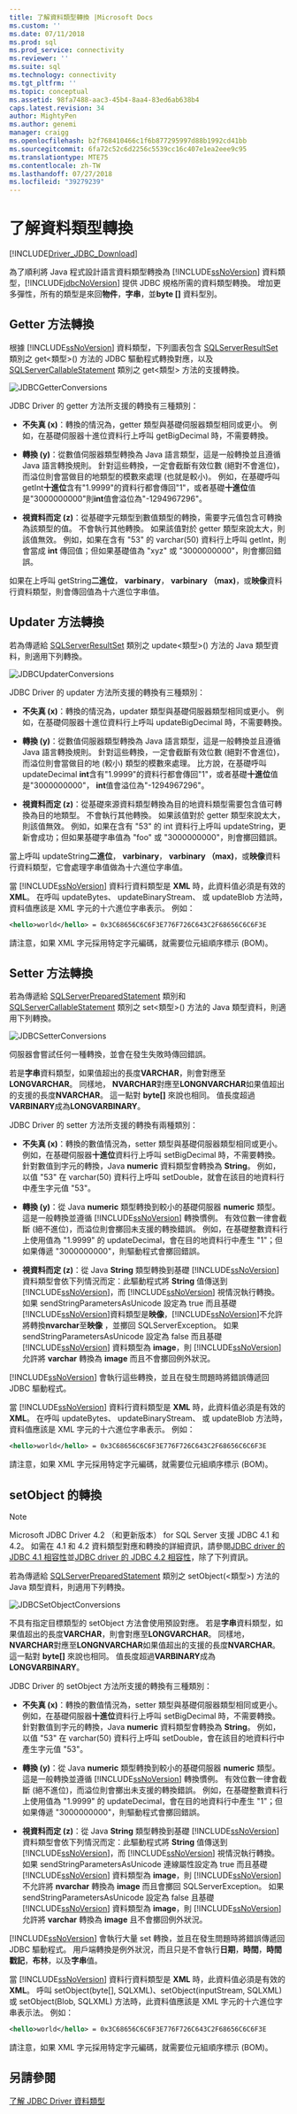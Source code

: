 ```yaml
---
title: 了解資料類型轉換 |Microsoft Docs
ms.custom: ''
ms.date: 07/11/2018
ms.prod: sql
ms.prod_service: connectivity
ms.reviewer: ''
ms.suite: sql
ms.technology: connectivity
ms.tgt_pltfrm: ''
ms.topic: conceptual
ms.assetid: 98fa7488-aac3-45b4-8aa4-83ed6ab638b4
caps.latest.revision: 34
author: MightyPen
ms.author: genemi
manager: craigg
ms.openlocfilehash: b2f768410466c1f6b877295997d88b1992cd41bb
ms.sourcegitcommit: 6fa72c52c6d2256c5539cc16c407e1ea2eee9c95
ms.translationtype: MTE75
ms.contentlocale: zh-TW
ms.lasthandoff: 07/27/2018
ms.locfileid: "39279239"
---
```

# <a name="understanding-data-type-conversions"></a>了解資料類型轉換
[!INCLUDE[Driver_JDBC_Download](../../includes/driver_jdbc_download.md)]

  為了順利將 Java 程式設計語言資料類型轉換為 [!INCLUDE[ssNoVersion](../../includes/ssnoversion_md.md)] 資料類型，[!INCLUDE[jdbcNoVersion](../../includes/jdbcnoversion_md.md)] 提供 JDBC 規格所需的資料類型轉換。 增加更多彈性，所有的類型是來回**物件**，**字串**，並**byte []** 資料型別。  
  
## <a name="getter-method-conversions"></a>Getter 方法轉換  
 根據 [!INCLUDE[ssNoVersion](../../includes/ssnoversion_md.md)] 資料類型，下列圖表包含 [SQLServerResultSet](../../connect/jdbc/reference/sqlserverresultset-class.md) 類別之 get\<類型>() 方法的 JDBC 驅動程式轉換對應，以及 [SQLServerCallableStatement](../../connect/jdbc/reference/sqlservercallablestatement-class.md) 類別之 get\<類型> 方法的支援轉換。  
  
 ![JDBCGetterConversions](../../connect/jdbc/media/jdbcgetterconversions.gif "JDBCGetterConversions")  
  
 JDBC Driver 的 getter 方法所支援的轉換有三種類別：  
  
-   **不失真 (x)**：轉換的情況為，getter 類型與基礎伺服器類型相同或更小。 例如，在基礎伺服器十進位資料行上呼叫 getBigDecimal 時，不需要轉換。  
  
-   **轉換 (y)**：從數值伺服器類型轉換為 Java 語言類型，這是一般轉換並且遵循 Java 語言轉換規則。 針對這些轉換，一定會截斷有效位數 (絕對不會進位)，而溢位則會當做目的地類型的模數來處理 (也就是較小)。 例如，在基礎呼叫 getInt**十進位**含有"1.9999"的資料行都會傳回"1"，或者基礎**十進位**值是"3000000000"則**int**值會溢位為"-1294967296"。  
  
-   **視資料而定 (z)**：從基礎字元類型到數值類型的轉換，需要字元值包含可轉換為該類型的值。 不會執行其他轉換。 如果該值對於 getter 類型來說太大，則該值無效。 例如，如果在含有 "53" 的 varchar(50) 資料行上呼叫 getInt，則會當成 **int** 傳回值；但如果基礎值為 "xyz" 或 "3000000000"，則會擲回錯誤。  
  
 如果在上呼叫 getString**二進位**， **varbinary**， **varbinary （max)**，或**映像**資料行資料類型，則會傳回值為十六進位字串值。  
  
## <a name="updater-method-conversions"></a>Updater 方法轉換  
 若為傳遞給 [SQLServerResultSet](../../connect/jdbc/reference/sqlserverresultset-class.md) 類別之 update\<類型>() 方法的 Java 類型資料，則適用下列轉換。  
  
 ![JDBCUpdaterConversions](../../connect/jdbc/media/jdbc_jdbcupdatterconversions.gif "JDBCUpdaterConversions")  
  
 JDBC Driver 的 updater 方法所支援的轉換有三種類別：  
  
-   **不失真 (x)**：轉換的情況為，updater 類型與基礎伺服器類型相同或更小。 例如，在基礎伺服器十進位資料行上呼叫 updateBigDecimal 時，不需要轉換。  
  
-   **轉換 (y)**：從數值伺服器類型轉換為 Java 語言類型，這是一般轉換並且遵循 Java 語言轉換規則。 針對這些轉換，一定會截斷有效位數 (絕對不會進位)，而溢位則會當做目的地 (較小) 類型的模數來處理。 比方說，在基礎呼叫 updateDecimal **int**含有"1.9999"的資料行都會傳回"1"，或者基礎**十進位**值是"3000000000"， **int**值會溢位為"-1294967296"。  
  
-   **視資料而定 (z)**：從基礎來源資料類型轉換為目的地資料類型需要包含值可轉換為目的地類型。 不會執行其他轉換。 如果該值對於 getter 類型來說太大，則該值無效。 例如，如果在含有 "53" 的 int 資料行上呼叫 updateString，更新會成功；但如果基礎字串值為 "foo" 或 "3000000000"，則會擲回錯誤。  
  
 當上呼叫 updateString**二進位**， **varbinary**， **varbinary （max)**，或**映像**資料行資料類型，它會處理字串值做為十六進位字串值。  
  
 當 [!INCLUDE[ssNoVersion](../../includes/ssnoversion_md.md)] 資料行資料類型是 **XML** 時，此資料值必須是有效的 **XML**。 在呼叫 updateBytes、 updateBinaryStream、 或 updateBlob 方法時，資料值應該是 XML 字元的十六進位字串表示。 例如：  
  
```xml
<hello>world</hello> = 0x3C68656C6C6F3E776F726C643C2F68656C6C6F3E   
```  
  
 請注意，如果 XML 字元採用特定字元編碼，就需要位元組順序標示 (BOM)。  
  
## <a name="setter-method-conversions"></a>Setter 方法轉換  
 若為傳遞給 [SQLServerPreparedStatement](../../connect/jdbc/reference/sqlserverpreparedstatement-class.md) 類別和 [SQLServerCallableStatement](../../connect/jdbc/reference/sqlservercallablestatement-class.md) 類別之 set\<類型>() 方法的 Java 類型資料，則適用下列轉換。  
  
 ![JDBCSetterConversions](../../connect/jdbc/media/jdbc_jdbcsetterconversions_v2.gif "JDBCSetterConversions")  
  
 伺服器會嘗試任何一種轉換，並會在發生失敗時傳回錯誤。  
  
 若是**字串**資料類型，如果值超出的長度**VARCHAR**，則會對應至**LONGVARCHAR**。 同樣地， **NVARCHAR**對應至**LONGNVARCHAR**如果值超出的支援的長度**NVARCHAR**。 這一點對 **byte[]** 來說也相同。 值長度超過**VARBINARY**成為**LONGVARBINARY**。  
  
 JDBC Driver 的 setter 方法所支援的轉換有兩種類別：  
  
-   **不失真 (x)**：轉換的數值情況為，setter 類型與基礎伺服器類型相同或更小。 例如，在基礎伺服器**十進位**資料行上呼叫 setBigDecimal 時，不需要轉換。 針對數值到字元的轉換，Java **numeric** 資料類型會轉換為 **String**。 例如，以值 "53" 在 varchar(50) 資料行上呼叫 setDouble，就會在該目的地資料行中產生字元值 "53"。  
  
-   **轉換 (y)**：從 Java **numeric** 類型轉換到較小的基礎伺服器 **numeric** 類型。 這是一般轉換並遵循 [!INCLUDE[ssNoVersion](../../includes/ssnoversion_md.md)] 轉換慣例。 有效位數一律會截斷 (絕不進位)，而溢位則會擲回未支援的轉換錯誤。 例如，在基礎整數資料行上使用值為 "1.9999" 的 updateDecimal，會在目的地資料行中產生 "1"；但如果傳遞 "3000000000"，則驅動程式會擲回錯誤。  
  
-   **視資料而定 (z)**：從 Java **String** 類型轉換到基礎 [!INCLUDE[ssNoVersion](../../includes/ssnoversion_md.md)] 資料類型會依下列情況而定：此驅動程式將 **String** 值傳送到 [!INCLUDE[ssNoVersion](../../includes/ssnoversion_md.md)]，而 [!INCLUDE[ssNoVersion](../../includes/ssnoversion_md.md)] 視情況執行轉換。 如果 sendStringParametersAsUnicode 設定為 true 而且基礎[!INCLUDE[ssNoVersion](../../includes/ssnoversion_md.md)]資料類型是**映像**，[!INCLUDE[ssNoVersion](../../includes/ssnoversion_md.md)]不允許將轉換**nvarchar**至**映像** ，並擲回 SQLServerException。 如果 sendStringParametersAsUnicode 設定為 false 而且基礎 [!INCLUDE[ssNoVersion](../../includes/ssnoversion_md.md)] 資料類型為 **image**，則 [!INCLUDE[ssNoVersion](../../includes/ssnoversion_md.md)] 允許將 **varchar** 轉換為 **image** 而且不會擲回例外狀況。  
  
 [!INCLUDE[ssNoVersion](../../includes/ssnoversion_md.md)] 會執行這些轉換，並且在發生問題時將錯誤傳遞回 JDBC 驅動程式。  
  
 當 [!INCLUDE[ssNoVersion](../../includes/ssnoversion_md.md)] 資料行資料類型是 **XML** 時，此資料值必須是有效的 **XML**。 在呼叫 updateBytes、 updateBinaryStream、 或 updateBlob 方法時，資料值應該是 XML 字元的十六進位字串表示。 例如：  
  
```xml
<hello>world</hello> = 0x3C68656C6C6F3E776F726C643C2F68656C6C6F3E   
```  
  
 請注意，如果 XML 字元採用特定字元編碼，就需要位元組順序標示 (BOM)。  
  
## <a name="conversions-on-setobject"></a>setObject 的轉換  
  
> [!NOTE]  
>  Microsoft JDBC Driver 4.2 （和更新版本） for SQL Server 支援 JDBC 4.1 和 4.2。 如需在 4.1 和 4.2 資料類型對應和轉換的詳細資訊，請參閱[JDBC driver 的 JDBC 4.1 相容性](../../connect/jdbc/jdbc-4-1-compliance-for-the-jdbc-driver.md)並[JDBC driver 的 JDBC 4.2 相容性](../../connect/jdbc/jdbc-4-2-compliance-for-the-jdbc-driver.md)，除了下列資訊。  
  
 若為傳遞給 [SQLServerPreparedStatement](../../connect/jdbc/reference/sqlserverpreparedstatement-class.md) 類別之 setObject(\<類型>) 方法的 Java 類型資料，則適用下列轉換。  
  
 ![JDBCSetObjectConversions](../../connect/jdbc/media/jdbc_jdbcsetobjectconversions.gif "JDBCSetObjectConversions")  
  
 不具有指定目標類型的 setObject 方法會使用預設對應。 若是**字串**資料類型，如果值超出的長度**VARCHAR**，則會對應至**LONGVARCHAR**。 同樣地， **NVARCHAR**對應至**LONGNVARCHAR**如果值超出的支援的長度**NVARCHAR**。 這一點對 **byte[]** 來說也相同。 值長度超過**VARBINARY**成為**LONGVARBINARY**。  
  
 JDBC Driver 的 setObject 方法所支援的轉換有三種類別：  
  
-   **不失真 (x)**：轉換的數值情況為，setter 類型與基礎伺服器類型相同或更小。 例如，在基礎伺服器**十進位**資料行上呼叫 setBigDecimal 時，不需要轉換。 針對數值到字元的轉換，Java **numeric** 資料類型會轉換為 **String**。 例如，以值 "53" 在 varchar(50) 資料行上呼叫 setDouble，會在該目的地資料行中產生字元值 "53"。  
  
-   **轉換 (y)**：從 Java **numeric** 類型轉換到較小的基礎伺服器 **numeric** 類型。 這是一般轉換並遵循 [!INCLUDE[ssNoVersion](../../includes/ssnoversion_md.md)] 轉換慣例。 有效位數一律會截斷 (絕不進位)，而溢位則會擲出未支援的轉換錯誤。 例如，在基礎整數資料行上使用值為 "1.9999" 的 updateDecimal，會在目的地資料行中產生 "1"；但如果傳遞 "3000000000"，則驅動程式會擲回錯誤。  
  
-   **視資料而定 (z)**：從 Java **String** 類型轉換到基礎 [!INCLUDE[ssNoVersion](../../includes/ssnoversion_md.md)] 資料類型會依下列情況而定：此驅動程式將 **String** 值傳送到 [!INCLUDE[ssNoVersion](../../includes/ssnoversion_md.md)]，而 [!INCLUDE[ssNoVersion](../../includes/ssnoversion_md.md)] 視情況執行轉換。 如果 sendStringParametersAsUnicode 連線屬性設定為 true 而且基礎 [!INCLUDE[ssNoVersion](../../includes/ssnoversion_md.md)] 資料類型為 **image**，則 [!INCLUDE[ssNoVersion](../../includes/ssnoversion_md.md)] 不允許將 **nvarchar** 轉換為 **image** 而且會擲回 SQLServerException。 如果 sendStringParametersAsUnicode 設定為 false 且基礎 [!INCLUDE[ssNoVersion](../../includes/ssnoversion_md.md)] 資料類型為 **image**，則 [!INCLUDE[ssNoVersion](../../includes/ssnoversion_md.md)] 允許將 **varchar** 轉換為 **image** 且不會擲回例外狀況。  
  
 [!INCLUDE[ssNoVersion](../../includes/ssnoversion_md.md)] 會執行大量 set 轉換，並且在發生問題時將錯誤傳遞回 JDBC 驅動程式。 用戶端轉換是例外狀況，而且只是不會執行**日期**，**時間**，**時間戳記**，**布林**，以及**字串**值。  
  
 當 [!INCLUDE[ssNoVersion](../../includes/ssnoversion_md.md)] 資料行資料類型是 **XML** 時，此資料值必須是有效的 **XML**。 呼叫 setObject(byte[], SQLXML)、setObject(inputStream, SQLXML) 或 setObject(Blob, SQLXML) 方法時，此資料值應該是 XML 字元的十六進位字串表示法。 例如：  
  
```xml
<hello>world</hello> = 0x3C68656C6C6F3E776F726C643C2F68656C6C6F3E   
```  
  
 請注意，如果 XML 字元採用特定字元編碼，就需要位元組順序標示 (BOM)。  
  
## <a name="see-also"></a>另請參閱  
 [了解 JDBC Driver 資料類型](../../connect/jdbc/understanding-the-jdbc-driver-data-types.md)  
  
  
